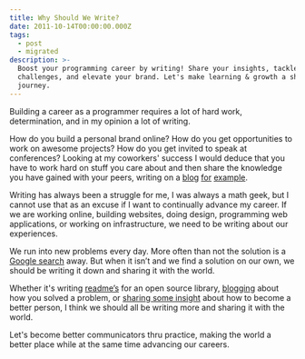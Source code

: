 ```yaml
---
title: Why Should We Write?
date: 2011-10-14T00:00:00.000Z
tags:
  - post
  - migrated
description: >-
  Boost your programming career by writing! Share your insights, tackle everyday
  challenges, and elevate your brand. Let's make learning & growth a shared
  journey.
---
```


Building a career as a programmer requires a lot of hard work, determination, and in my opinion a lot of writing.

How do you build a personal brand online? How do you get opportunities to work on awesome projects? How do you get invited to speak at conferences? Looking at my coworkers' success I would deduce that you have to work hard on stuff you care about and then share the knowledge you have gained with your peers, writing on a [blog](http://orderedlist.com/blog/) [for](http://railstips.org/) [example](http://opensoul.org/).

Writing has always been a struggle for me, I was always a math geek, but I cannot use that as an excuse if I want to continually advance my career. If we are working online, building websites, doing design, programming web applications, or working on infrastructure, we need to be writing about our experiences.

We run into new problems every day. More often than not the solution is a [Google search](http://www.google.com/search?client=safari&rls=en&q=what+is+the+answer+to+life+the+universe+and+everything&ie=UTF-8&oe=UTF-8) away. But when it isn’t and we find a solution on our own, we should be writing it down and sharing it with the world.

Whether it's writing [readme’s](https://github.com/jonmagic/grim#readme) for an open source library, [blogging](http://jonmagic.com/blog/archives/2011/10/06/grim-multiprocessor-to-the-rescue/) about how you solved a problem, or [sharing some insight](http://jonmagic.com/blog/archives/2011/10/03/just-write-it-down/) about how to become a better person, I think we should all be writing more and sharing it with the world.

Let's become better communicators thru practice, making the world a better place while at the same time advancing our careers.
